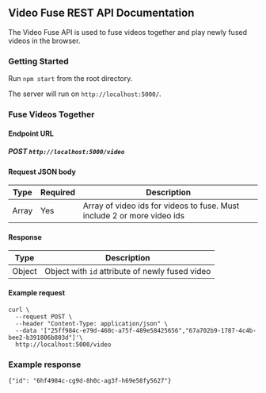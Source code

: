 ## Video Fuse REST API Documentation

The Video Fuse API is used to fuse videos together and play newly fused videos in the browser.

### Getting Started

Run `npm start` from the root directory.

The server will run on `http://localhost:5000/`.

### Fuse Videos Together

#### Endpoint URL

##### POST `http://localhost:5000/video`

#### Request JSON body

| Type  | Required | Description                                                             |
| ----- | -------- | ----------------------------------------------------------------------- |
| Array | Yes      | Array of video ids for videos to fuse. Must include 2 or more video ids |

#### Response

| Type   | Description                                     |
| ------ | ----------------------------------------------- |
| Object | Object with `id` attribute of newly fused video |

#### Example request

```
curl \
  --request POST \
  --header "Content-Type: application/json" \
  --data '["25ff984c-e79d-460c-a75f-489e58425656","67a702b9-1787-4c4b-bee2-b391806b803d"]'\
  http://localhost:5000/video
```

### Example response

`{"id": "6hf4984c-cg9d-8h0c-ag3f-h69e58fy5627"}`
